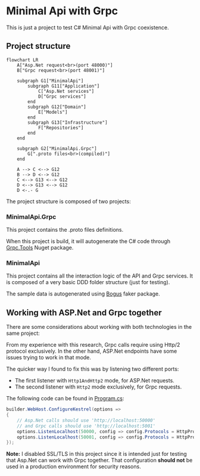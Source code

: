 # Minimal Api with Grpc
This is just a project to test C# Minimal Api with Grpc coexistence.

## Project structure

```mermaid
flowchart LR
    A["Asp.Net request<br>(port 48000)"]
    B["Grpc request<br>(port 48001)"]

    subgraph G1["MinimalApi"]
        subgraph G11["Application"]
            C["Asp.Net services"]
            D["Grpc services"]
        end
        subgraph G12["Domain"]
            E["Models"]
        end
        subgraph G13["Infrastructure"]
            F["Repositories"]
        end
    end

    subgraph G2["MinimalApi.Grpc"]
        G[".proto files<br>(compiled)"]
    end

    A --> C <--> G12
    B --> D <--> G12
    C <--> G13 <--> G12
    D <--> G13 <--> G12
    D <-.- G
```

The project structure is composed of two projects:

### MinimalApi.Grpc
This project contains the .proto files definitions.

When this project is build, it will autogenerate the C# code through [Grpc.Tools](https://www.nuget.org/packages/Grpc.Tools/) Nuget package.

### MinimalApi
This project contains all the interaction logic of the API and Grpc services. It is composed of a very basic DDD folder structure (just for testing).

The sample data is autogenerated using [Bogus](https://www.nuget.org/packages/Bogus/) faker package.

## Working with ASP.Net and Grpc together
There are some considerations about working with both technologies in the same project:

From my experience with this research, Grpc calls require using Http/2 protocol exclusively. In the other hand, ASP.Net endpoints have some issues trying to work in that mode.

The quicker way I found to fix this was by listening two different ports:
- The first listener with `Http1AndHttp2` mode, for ASP.Net requests.
- The second listener with `Http2` mode exclusively, for Grpc requests.

The following code can be found in [Program.cs](source/MinimalApi/Program.cs):
```csharp
builder.WebHost.ConfigureKestrel(options =>
{
    // Asp.Net calls should use 'http://localhost:50000'
    // and Grpc calls should use 'http://localhost:5001'
    options.ListenLocalhost(50000, config => config.Protocols = HttpProtocols.Http1AndHttp2);
    options.ListenLocalhost(50001, config => config.Protocols = HttpProtocols.Http2);
});
```

**Note:** I disabled SSL/TLS in this project since it is intended just for testing that Asp.Net can work with Grpc together. That configuration **should not** be used in a production environment for security reasons.